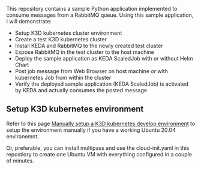 This repository contains a sample Python application implemented to consume messages from a RabbitMQ queue.
Using this sample application, I will demonstrate:

+ Setup K3D kubernetes cluster environment
+ Create a test K3D kubernetes cluster
+ Install KEDA and RabbitMQ to the newly created test cluster
+ Expose RabbitMQ in the test cluster to the host machine
+ Deploy the sample application as KEDA ScaledJob with or without Helm Chart
+ Post job message from Web Browser on host machine or with kubernetes Job from within the cluster
+ Verify the deployed sample application (KEDA ScaledJob) is activated by KEDA and actually consumes the posted message

## Setup K3D kubernetes environment
Refer to this page [Manually setup a K3D kubernetes develop environment](https://github.com/hizbiz/k3d-keda-rabbitmq-pika-example/wiki/Setup-K3D-kubernetes-develop-environment-manully) to setup the environment manually if you have a working Ubuntu 20.04 environemnt.

Or, preferable, you can install multipass and use the cloud-init.yaml in this repostiory to create one Ubuntu VM with everything configured in a couple of minutes. 

